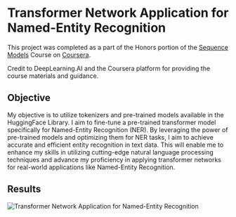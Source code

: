 
# Transformer Network Application for Named-Entity Recognition

This project was completed as a part of the Honors portion of the [Sequence Models](https://www.coursera.org/learn/nlp-sequence-models) Course on [Coursera](https://www.coursera.org/).

Credit to DeepLearning.AI and the Coursera platform for providing the course materials and guidance.

## Objective

My objective is to utilize tokenizers and pre-trained models available in the HuggingFace Library. I aim to fine-tune a pre-trained transformer model specifically for Named-Entity Recognition (NER). By leveraging the power of pre-trained models and optimizing them for NER tasks, I aim to achieve accurate and efficient entity recognition in text data. This will enable me to enhance my skills in utilizing cutting-edge natural language processing techniques and advance my proficiency in applying transformer networks for real-world applications like Named-Entity Recognition.
## Results

![Transformer Network Application for Named-Entity Recognition](https://blogger.googleusercontent.com/img/b/R29vZ2xl/AVvXsEh_ca4P1negd0obO_6xc5NS3hKW9wqslreOrIqLT7Y_xouY7JGxRBWKCvzH5FXuscupY1YUZ_m4NVXJ4Xv52CbI4NrzEnQtS_RElFZI6Gg13-qed8H8l_MWjNtLxee9bUaCWat-BHpRT15MlxQpb42rN-kwNWe6Yg8-Fx_DfC8FXCrUUAn3kt5E3zb0Tfo/s1600/transformer-network-application-for-named-entity-recognition.png)